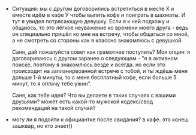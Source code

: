 
* Ситуация: мы с другом договорились встретиться в месте Х и вместе идём в кафе У чтобы выпить кофе и поиграть в шахматы. И тут я увидел потрясающую девушку. Если я к ней подхожу и общаюсь, то это лёгкое неуважение ко времени моего друга - ведь он специально пришёл ко мне на встречу, чтобы общаться со мной, а не смотреть со стороны как я классно знакомлюсь с девушкой.
  
  Саня, дай пожалуйста совет как грамотнее поступить?
  Моя опция: я договариваюсь с другом заранее о следующем - "я в активном поиске, поэтому я знакомлюсь везде и всегда. но если это происходит на запланирвоанной встрече с тобой, и ты ждёшь меня дольше 1-й минуты, то с меня бесплатный кофе, если больше 5 минут, то я оплачу тебе ужин".
  
  Саня, как тебе идея? Что вы делаете в таких случаях с вашими друзьями? может есть какой-то мужской кодекс/свод рекомендаций на такой случай?

* могу ли я подойти к официантке после свидания? в кафе. это конеш зашквар, но кто знает))